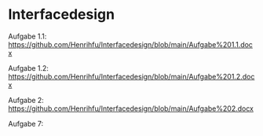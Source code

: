 # Interfacedesign
Aufgabe 1.1:
https://github.com/Henrihfu/Interfacedesign/blob/main/Aufgabe%201.1.docx

Aufgabe 1.2:
https://github.com/Henrihfu/Interfacedesign/blob/main/Aufgabe%201.2.docx

Aufgabe 2:
https://github.com/Henrihfu/Interfacedesign/blob/main/Aufgabe%202.docx

Aufgabe 7:



